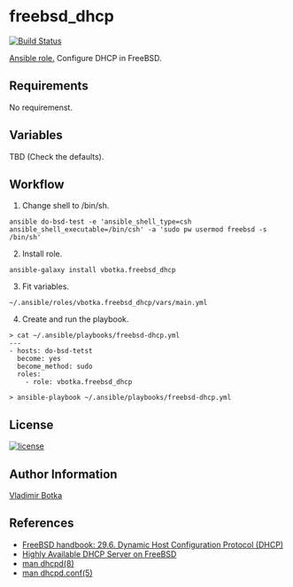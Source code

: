 freebsd_dhcp
============

[![Build Status](https://travis-ci.org/vbotka/ansible-freebsd-dhcp.svg?branch=master)](https://travis-ci.org/vbotka/ansible-freebsd-dhcp)

[Ansible role.](https://galaxy.ansible.com/vbotka/freebsd_dhcp/) Configure DHCP in FreeBSD.


Requirements
------------

No requiremenst.



Variables
---------

TBD (Check the defaults).


Workflow
--------

1) Change shell to /bin/sh.

```
ansible do-bsd-test -e 'ansible_shell_type=csh ansible_shell_executable=/bin/csh' -a 'sudo pw usermod freebsd -s /bin/sh'
```

2) Install role.

```
ansible-galaxy install vbotka.freebsd_dhcp
```

3) Fit variables.

```
~/.ansible/roles/vbotka.freebsd_dhcp/vars/main.yml
```

4) Create and run the playbook.

```
> cat ~/.ansible/playbooks/freebsd-dhcp.yml
---
- hosts: do-bsd-tetst
  become: yes
  become_method: sudo
  roles:
    - role: vbotka.freebsd_dhcp
    
> ansible-playbook ~/.ansible/playbooks/freebsd-dhcp.yml
```


License
-------

[![license](https://img.shields.io/badge/license-BSD-red.svg)](https://www.freebsd.org/doc/en/articles/bsdl-gpl/article.html)


Author Information
------------------

[Vladimir Botka](https://botka.link)

References
----------

- [FreeBSD handbook: 29.6. Dynamic Host Configuration Protocol (DHCP)](https://www.freebsd.org/doc/handbook/network-dhcp.html)
- [Highly Available DHCP Server on FreeBSD](https://medium.com/@vermaden/highly-available-dhcp-server-on-freebsd-2bf81a5e4e77)
- [man dhcpd(8)](https://www.freebsd.org/cgi/man.cgi?query=dhcpd)
- [man dhcpd.conf(5)](https://www.freebsd.org/cgi/man.cgi?query=dhcpd.conf)
